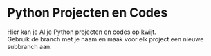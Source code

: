 # Python Projecten en Codes
Hier kan je Al je Python projecten en codes op kwijt.<br />
Gebruik de branch met je naam en maak voor elk project een nieuwe subbranch aan.
